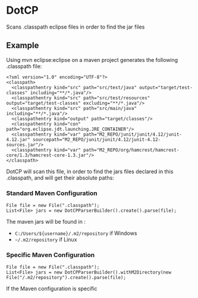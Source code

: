 # DotCP
Scans .classpath eclipse files in order to find the jar files

## Example

Using mvn eclipse:eclipse on a maven project generates the following .classpath file: 

```
<?xml version="1.0" encoding="UTF-8"?>
<classpath>
  <classpathentry kind="src" path="src/test/java" output="target/test-classes" including="**/*.java"/>
  <classpathentry kind="src" path="src/test/resources" output="target/test-classes" excluding="**/*.java"/>
  <classpathentry kind="src" path="src/main/java" including="**/*.java"/>
  <classpathentry kind="output" path="target/classes"/>
  <classpathentry kind="con" path="org.eclipse.jdt.launching.JRE_CONTAINER"/>
  <classpathentry kind="var" path="M2_REPO/junit/junit/4.12/junit-4.12.jar" sourcepath="M2_REPO/junit/junit/4.12/junit-4.12-sources.jar"/>
  <classpathentry kind="var" path="M2_REPO/org/hamcrest/hamcrest-core/1.3/hamcrest-core-1.3.jar"/>
</classpath>
```

DotCP will scan this file, in order to find the jars files declared in this .classpath, and will get their absolute paths:

### Standard Maven Configuration
```
File file = new File(".classpath");
List<File> jars = new DotCPParserBuilder().create().parse(file);
```

The maven jars will be found in : 
* `C:/Users/${username}/.m2/repository` if Windows
* `~/.m2/repository` if Linux

### Specific Maven Configuration

```
File file = new File(".classpath");
List<File> jars = new DotCPParserBuilder().withM2Directory(new File("/.m2/repository").create().parse(file);
```

If the Maven configuration is specific

